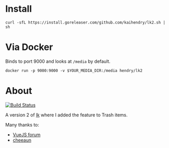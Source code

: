 # Install

	curl -sfL https://install.goreleaser.com/github.com/kaihendry/lk2.sh | sh

# Via Docker

Binds to port 9000 and looks at `/media` by default.

	docker run -p 9000:9000 -v $YOUR_MEDIA_DIR:/media hendry/lk2

# About

[![Build Status](https://travis-ci.org/kaihendry/lk2.svg?branch=master)](https://travis-ci.org/kaihendry/lk2)

A version 2 of [lk](https://github.com/kaihendry/lk) where I added the feature to Trash items.

Many thanks to:

* [VueJS forum](https://forum.vuejs.org/u/hendry/activity)
* [cheeaun](https://twitter.com/cheeaun/status/947388337358172160)

